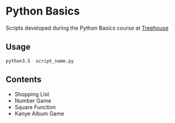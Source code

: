 # Python Basics

Scripts developed during the Python Basics course at [Treehouse](https://teamtreehouse.com)

## Usage

```shell
python3.5  script_name.py
```

## Contents

+ Shopping List
+ Number Game
+ Square Function
+ Kanye Album Game 
